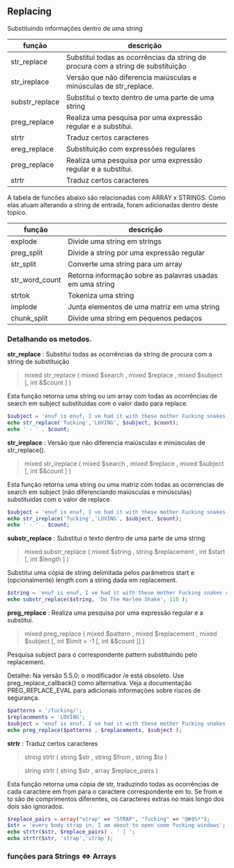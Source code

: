 ## Replacing

Substituindo informações dentro de uma string

função | descrição
--- | ---
str_replace | Substitui todas as ocorrências da string de procura com a string de substituição
str_ireplace | Versão que não diferencia maiúsculas e minúsculas de str_replace.
substr_replace | Substitui o texto dentro de uma parte de uma string
preg_replace | Realiza uma pesquisa por uma expressão regular e a substitui.
strtr | Traduz certos caracteres
ereg_replace | Substituição com expressões regulares
preg_replace | Realiza uma pesquisa por uma expressão regular e a substitui.
strtr | Traduz certos caracteres


A tabela de funcões abaixo são relacionadas com ARRAY x STRINGS. Como elas atuam alterando a string de entrada, foram adicionadas dentro deste topico.

função | descrição
--- | ---
explode | Divide uma string em strings
preg_split | Divide a string por uma expressão regular
str_split | Converte uma string para um array
str_word_count | Retorna informação sobre as palavras usadas em uma string
strtok | Tokeniza uma string
implode | Junta elementos de uma matriz em uma string
chunk_split | Divide uma string em pequenos pedaços

### Detalhando os metodos.

**str_replace** : Substitui todas as ocorrências da string de procura com a string de substituição

>mixed str_replace ( mixed $search , mixed $replace , mixed $subject [, int &$count ] )

Esta função retorna uma string ou um array com todas as ocorrências de search em subject substituídas com o valor dado para replace.

```php
$subject = 'enuf is enuf, I ve had it with these mother Fucking snakes on this mother fucking plane, every body strap in, I am about to open some fucking windows';
echo str_replace('fucking','LOVING', $subject, $count);
echo ' - ' . $count;
```

**str_ireplace** : Versão que não diferencia maiúsculas e minúsculas de str_replace().

>mixed str_ireplace ( mixed $search , mixed $replace , mixed $subject [, int $&count ] )

Esta função retorna uma string ou uma matriz com todas as ocorrencias de search em subject (não diferenciando maiúsculas e minúsculas) substituidas com o valor de replace.

```php
$subject = 'enuf is enuf, I ve had it with these mother Fucking snakes on this mother fucking plane, every body strap in, I am about to open some fucking windows';
echo str_ireplace('fucking','LOVING', $subject, $count);
echo ' - ' . $count;
```

**substr_replace** : Substitui o texto dentro de uma parte de uma string

>mixed substr_replace ( mixed $string , string $replacement , int $start [, int $length ] )

Substitui uma cópia de string delimitada pelos parâmetros start e (opcionalmente) length com a string dada em replacement.

```php
$string = 'enuf is enuf, I ve had it with these mother Fucking snakes on this mother fucking plane, every body strap in, I am about to open some fucking windows';
echo substr_replace($string, 'Do The Harlem Shake', 110 );
```

**preg_replace** : Realiza uma pesquisa por uma expressão regular e a substitui.

>mixed preg_replace ( mixed $pattern , mixed $replacement , mixed $subject [, int $limit = -1 [, int &$count ]] )

Pesquisa subject para o correspondente pattern substituindo pelo replacement.

Detalhe: Na versão 5.5.0; o modificador /e está obsoleto. Use preg_replace_callback() como alternativa. Veja a documentação PREG_REPLACE_EVAL para adicionais informações sobre riscos de segurança.

```php
$patterns = '/fucking/';
$replacements = 'LOVING';
$subject = 'enuf is enuf, I ve had it with these mother Fucking snakes on this mother fucking plane, every body strap in, I am about to open some fucking windows';
echo preg_replace($patterns , $replacements, $subject );
```

**strtr** : Traduz certos caracteres

>string strtr ( string $str , string $from , string $to )

> string strtr ( string $str , array $replace_pairs )

Esta função retorna uma cópia de str, traduzindo todas as ocorrências de cada caractere em from para o caractere correspondente em to. Se from e to são de comprimentos diferentes, os caracteres extras no mais longo dos dois são ignorados.

```php
$replace_pairs = array("strap" => "STRAP", "fucking" => "@#$%*");
$str = 'every body strap in, I am about to open some fucking windows';
echo strtr($str, $replace_pairs) . ' | ';
echo strtr($str, 'strap','stráp');
```

### funções para Strings <=> Arrays

